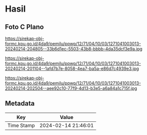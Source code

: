 # Hasil

## Foto C Plano

https://sirekap-obj-formc.kpu.go.id/4da9/pemilu/ppwp/12/71/04/10/03/1271041003013-20240214-204805--33b6d1ec-5503-43b8-bbbb-4da35dcf3e9a.jpg

https://sirekap-obj-formc.kpu.go.id/4da9/pemilu/ppwp/12/71/04/10/03/1271041003013-20240214-201104--1afd7b7e-8058-4ea7-ba5a-e86d7c4939e3.jpg

https://sirekap-obj-formc.kpu.go.id/4da9/pemilu/ppwp/12/71/04/10/03/1271041003013-20240214-202504--aee92c10-77f9-4d13-b3e5-a6a84a1c715f.jpg


## Metadata

| Key        | Value               |
| ---------- | ------------------- |
| Time Stamp | 2024-02-14 21:46:01 |



